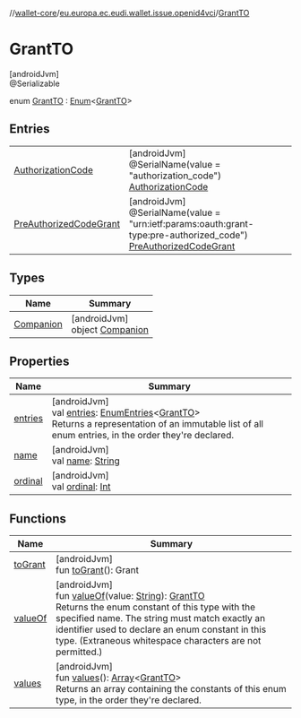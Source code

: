//[wallet-core](../../../index.md)/[eu.europa.ec.eudi.wallet.issue.openid4vci](../index.md)/[GrantTO](index.md)

# GrantTO

[androidJvm]\
@Serializable

enum [GrantTO](index.md) : [Enum](https://kotlinlang.org/api/latest/jvm/stdlib/kotlin/-enum/index.html)&lt;[GrantTO](index.md)&gt;

## Entries

| | |
|---|---|
| [AuthorizationCode](-authorization-code/index.md) | [androidJvm]<br>@SerialName(value = &quot;authorization_code&quot;)<br>[AuthorizationCode](-authorization-code/index.md) |
| [PreAuthorizedCodeGrant](-pre-authorized-code-grant/index.md) | [androidJvm]<br>@SerialName(value = &quot;urn:ietf:params:oauth:grant-type:pre-authorized_code&quot;)<br>[PreAuthorizedCodeGrant](-pre-authorized-code-grant/index.md) |

## Types

| Name | Summary |
|---|---|
| [Companion](-companion/index.md) | [androidJvm]<br>object [Companion](-companion/index.md) |

## Properties

| Name | Summary |
|---|---|
| [entries](entries.md) | [androidJvm]<br>val [entries](entries.md): [EnumEntries](https://kotlinlang.org/api/latest/jvm/stdlib/kotlin.enums/-enum-entries/index.html)&lt;[GrantTO](index.md)&gt;<br>Returns a representation of an immutable list of all enum entries, in the order they're declared. |
| [name](-pre-authorized-code-grant/index.md#-372974862%2FProperties%2F1615067946) | [androidJvm]<br>val [name](-pre-authorized-code-grant/index.md#-372974862%2FProperties%2F1615067946): [String](https://kotlinlang.org/api/latest/jvm/stdlib/kotlin/-string/index.html) |
| [ordinal](-pre-authorized-code-grant/index.md#-739389684%2FProperties%2F1615067946) | [androidJvm]<br>val [ordinal](-pre-authorized-code-grant/index.md#-739389684%2FProperties%2F1615067946): [Int](https://kotlinlang.org/api/latest/jvm/stdlib/kotlin/-int/index.html) |

## Functions

| Name | Summary |
|---|---|
| [toGrant](to-grant.md) | [androidJvm]<br>fun [toGrant](to-grant.md)(): Grant |
| [valueOf](value-of.md) | [androidJvm]<br>fun [valueOf](value-of.md)(value: [String](https://kotlinlang.org/api/latest/jvm/stdlib/kotlin/-string/index.html)): [GrantTO](index.md)<br>Returns the enum constant of this type with the specified name. The string must match exactly an identifier used to declare an enum constant in this type. (Extraneous whitespace characters are not permitted.) |
| [values](values.md) | [androidJvm]<br>fun [values](values.md)(): [Array](https://kotlinlang.org/api/latest/jvm/stdlib/kotlin/-array/index.html)&lt;[GrantTO](index.md)&gt;<br>Returns an array containing the constants of this enum type, in the order they're declared. |
